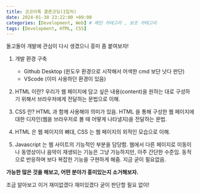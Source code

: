```yaml
---
title: 코코아톡 클론코딩(1일차)
date: 2024-01-30 23:22:00 +09:00
categories: [Development, Web] # 메인 카테고리 , 보조 카테고리
tags: [Development, HTML, CSS]
---
```


돌고돌아 개발에 관심이 다시 생겼으니 흥미 좀 붙여보자!

1. 개발 환경 구축

   - Github Desktop (윈도우 환경으로 시작해서 어색한 cmd 보단 낫다 판단)
   - VScode (이미 사용하던 환경이 있음)

2. HTML 이란?
   우리가 웹 페이지에 담고 싶은 내용(content)을 원하는 대로 구성하기 위해서 브라우저에게 전달하는 문법으로 이해.

3. CSS 란?
   HTML 과 함께 사용해야 의미가 있음. HTML 을 통해 구성한 웹 페이지에 대한 디자인(웹을 브라우저로 볼 때 어떻게 나타낼지)을 전달하는 문법.

4. HTML 은 웹 페이지의 뼈대, CSS 는 웹 페이지의 외적인 모습으로 이해.

5. Javascript 는 웹 사이트의 기능적인 부분을 담당함. 웹에서 다른 페이지로 이동이나 동영상이나 음악이 재생되는 기능은 그냥 가능하지만, 아주 간단한 수준임. 동적으로 반응하며 보다 복잡한 기능을 구현하게 해줌. 지금 굳이 필요없음.

**가능한 많은 것을 해보고, 어떤 분야가 흥미있는지 소거해보자.**

조금 알아보고 이거 재미없겠다 재미있겠다 굳이 판단할 필요 없이!

